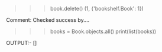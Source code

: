 >>> book.delete()
(1, {'bookshelf.Book': 1})

Comment: Checked success by....
>>> books = Book.objects.all()
>>> print(list(books))

OUTPUT:- []